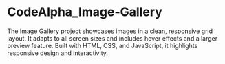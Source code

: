 # CodeAlpha_Image-Gallery
The Image Gallery project showcases images in a clean, responsive grid layout. It adapts to all screen sizes and includes hover effects and a larger preview feature. Built with HTML, CSS, and JavaScript, it highlights responsive design and interactivity.
